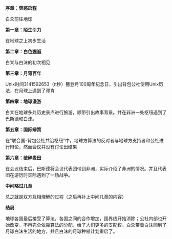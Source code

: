 **序章：荧惑启程**

白爻前往地球

**第一章：陌生引力**

在地球之上初步生活

**第二章：白色邂逅**

白爻与白沫的初次相见

**第三章：月穹百年**

Unix时间3141592653（π秒）簪登月100周年纪念日，引出背包公社使用Unix历法，在月球上遇到了邓肯

**第四章：地球漫游**

白爻在地球多处历史景点进行旅游，顺带引出故事背景。并在非洲一处枢纽遇到了巴斯德和白沫。

**第五章：国际辩策**

在“联合国-背包公社共治枢纽”中，地球方算法的反对者与地球方支持者和公社进行辩论，然而会议并没有讨论出结果

**第六章：破碎麦田**

在会议结束后，巴斯德将会议代表团带到非洲，实际介绍了非洲的情况。并且代表团在游历时实际遇到了一场战争。

**中间略过几章**

总之就是双方互相理解的过程（之后再补上中间几章的内容）

**结局**

地球各国最后接受了算法，各国之间的合作增加，国界线开始消除；公社内部也开始改变，不再完全依靠算法的分配，给了人们更多的支配权。白爻带着白沫回到了月球白沫生活的地方，并且白沫的月球种植计划重启了。
